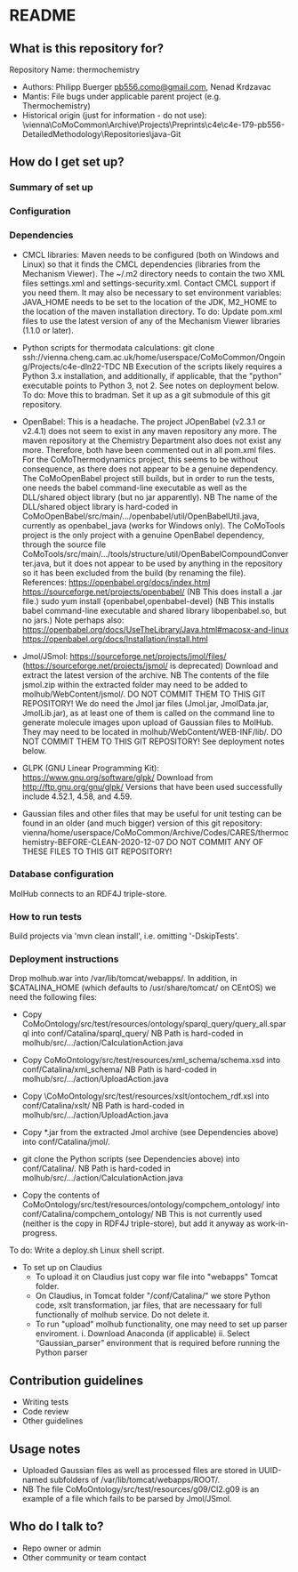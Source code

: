 # README #

## What is this repository for? ##

Repository Name: thermochemistry

* Authors: Philipp Buerger <pb556.como@gmail.com>, Nenad Krdzavac
* Mantis: File bugs under applicable parent project (e.g. Thermochemistry)
* Historical origin (just for information - do not use):
  \\vienna\CoMoCommon\Archive\Projects\Preprints\c4e\c4e-179-pb556-DetailedMethodology\Repositories\java-Git

## How do I get set up? ##

### Summary of set up ###

### Configuration ###

### Dependencies ###

* CMCL libraries:
  Maven needs to be configured (both on Windows and Linux) so that it finds the CMCL dependencies (libraries from the Mechanism Viewer).
  The ~/.m2 directory needs to contain the two XML files settings.xml and settings-security.xml. Contact CMCL support if you need them.
  It may also be necessary to set environment variables: JAVA_HOME needs to be set to the location of the JDK, M2_HOME to the location of the maven installation directory.
  To do: Update pom.xml files to use the latest version of any of the Mechanism Viewer libraries (1.1.0 or later).

* Python scripts for thermodata calculations:
  git clone ssh://vienna.cheng.cam.ac.uk/home/userspace/CoMoCommon/Ongoing/Projects/c4e-dln22-TDC
  NB Execution of the scripts likely requires a Python 3.x installation, and additionally, if applicable, that the "python" executable points to Python 3, not 2.
  See notes on deployment below.
  To do: Move this to bradman. Set it up as a git submodule of this git repository.
  
* OpenBabel:
  This is a headache.
  The project JOpenBabel (v2.3.1 or v2.4.1) does not seem to exist in any maven repository any more.
  The maven repository at the Chemistry Department also does not exist any more.
  Therefore, both have been commented out in all pom.xml files.
  For the CoMoThermodynamics project, this seems to be without consequence, as there does not appear to be a genuine dependency.
  The CoMoOpenBabel project still builds, but in order to run the tests, one needs the babel command-line executable as well as the DLL/shared object library (but no jar apparently).
  NB The name of the DLL/shared object library is hard-coded in CoMoOpenBabel/src/main/.../openbabel/util/OpenBabelUtil.java, currently as openbabel_java (works for Windows only).
  The CoMoTools project is the only project with a genuine OpenBabel dependency, through the source file CoMoTools/src/main/.../tools/structure/util/OpenBabelCompoundConverter.java, but it does not appear to be used by anything in the repository so it has been excluded from the build (by renaming the file).
  References:
  https://openbabel.org/docs/index.html
  https://sourceforge.net/projects/openbabel/ (NB This does install a .jar file.)
  sudo yum install {openbabel,openbabel-devel} (NB This installs babel command-line executable and shared library libopenbabel.so, but no jars.)
  Note perhaps also: https://openbabel.org/docs/UseTheLibrary/Java.html#macosx-and-linux
  https://openbabel.org/docs/Installation/install.html

* Jmol/JSmol:
  https://sourceforge.net/projects/jmol/files/ (https://sourceforge.net/projects/jsmol/ is deprecated)
  Download and extract the latest version of the archive. NB The contents of the file jsmol.zip within the extracted folder may need to be added to molhub/WebContent/jsmol/. DO NOT COMMIT THEM TO THIS GIT REPOSITORY!
  We do need the Jmol jar files (Jmol.jar, JmolData.jar, JmolLib.jar), as at least one of them is called on the command line to generate molecule images upon upload of Gaussian files to MolHub. They may need to be located in molhub/WebContent/WEB-INF/lib/. DO NOT COMMIT THEM TO THIS GIT REPOSITORY!
  See deployment notes below.

* GLPK (GNU Linear Programming Kit):
  https://www.gnu.org/software/glpk/
  Download from http://ftp.gnu.org/gnu/glpk/
  Versions that have been used successfully include 4.52.1, 4.58, and 4.59.

* Gaussian files and other files that may be useful for unit testing can be found in an older (and much bigger) version of this git repository:
  vienna/home/userspace/CoMoCommon/Archive/Codes/CARES/thermochemistry-BEFORE-CLEAN-2020-12-07
  DO NOT COMMIT ANY OF THESE FILES TO THIS GIT REPOSITORY!

### Database configuration ###

MolHub connects to an RDF4J triple-store.

### How to run tests ###

Build projects via 'mvn clean install', i.e. omitting '-DskipTests'.

### Deployment instructions ###

Drop molhub.war into /var/lib/tomcat/webapps/.
In addition, in $CATALINA_HOME (which defaults to /usr/share/tomcat/ on CEntOS) we need the following files:

* Copy
  CoMoOntology/src/test/resources/ontology/sparql_query/query_all.sparql
  into
  conf/Catalina/sparql_query/
  NB Path is hard-coded in molhub/src/.../action/CalculationAction.java

* Copy
  CoMoOntology/src/test/resources/xml_schema/schema.xsd
  into
  conf/Catalina/xml_schema/
  NB Path is hard-coded in molhub/src/.../action/UploadAction.java

* Copy
  \CoMoOntology/src/test/resources/xslt/ontochem_rdf.xsl
  into
  conf/Catalina/xslt/
  NB Path is hard-coded in molhub/src/.../action/UploadAction.java

* Copy *.jar from the extracted Jmol archive (see Dependencies above) into conf/Catalina/jmol/.

* git clone the Python scripts (see Dependencies above) into conf/Catalina/.
  NB Path is hard-coded in molhub/src/.../action/CalculationAction.java

* Copy the contents of
  CoMoOntology/src/test/resources/ontology/compchem_ontology/
  into
  conf/Catalina/compchem_ontology/
  NB This is not currently used (neither is the copy in RDF4J triple-store), but add it anyway as work-in-progress.

To do: Write a deploy.sh Linux shell script.

* To set up on Claudius
  - To upload it on Claudius just copy war file into "webapps" Tomcat folder.
  - On Claudius, in Tomcat folder "/conf/Catalina/" we store Python code, xslt transformation, jar files, that are necessaary for full functionally of molhub service. Do not delete it.
  - To run "upload" molhub functionality, one may need to set up parser enviroment.
    i.  Download Anaconda (if applicable)
    ii. Select “Gaussian_parser” environment that is required before running the Python parser

## Contribution guidelines ##

* Writing tests
* Code review
* Other guidelines

## Usage notes ##

* Uploaded Gaussian files as well as processed files are stored in UUID-named subfolders of /var/lib/tomcat/webapps/ROOT/.
* NB The file CoMoOntology/src/test/resources/g09/Cl2.g09 is an example of a file which fails to be parsed by Jmol/JSmol.

## Who do I talk to? ##

* Repo owner or admin
* Other community or team contact